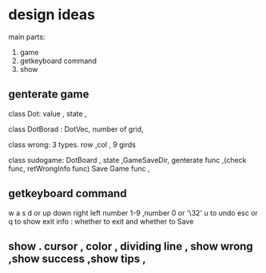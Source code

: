 # design ideas 
main parts:  
1. game 
2. getkeyboard command   
3. show 

## genterate game 
class Dot: value ,  state , 

class DotBorad  : DotVec, number of grid, 

class wrong:  3 types. row ,col , 9 girds

class sudogame:  DotBoard , state  ,GameSaveDir, genterate func ,(check func, retWrongInfo func) 
Save Game func , 

## getkeyboard command 
w a s d or up down right left 
number 1-9 ,number 0 or '\32'
u to undo 
esc or q to show exit info : whether to exit and whether to Save

## show .  cursor , color , dividing line , show wrong ,show success ,show tips ,



